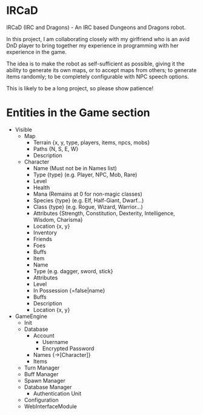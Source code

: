 IRCaD
=====

IRCaD (IRC and Dragons) - An IRC based Dungeons and Dragons robot.

In this project, I am collaborating closely with my girlfriend who is an avid DnD player to bring together my experience in programming with her experience in the game.

The idea is to make the robot as self-sufficient as possible, giving it the ability to generate its own maps, or to accept maps from others; to generate items randomly; to be completely configurable with NPC speech options.

This is likely to be a long project, so please show patience!

Entities in the Game section
============================

* Visible
  * Map
      * Terrain {x, y, type, players, items, npcs, mobs}
      * Paths {N, S, E, W}
      * Description
  * Character
      * Name (Must not be in Names list)
      * Type {type} (e.g. Player, NPC, Mob, Rare)
      * Level
      * Health
      * Mana (Remains at 0 for non-magic classes)
      * Species {type} (e.g. Elf, Half-Giant, Dwarf...)
      * Class {type} (e.g. Rogue, Wizard, Warrior...)
      * Attributes {Strength, Constitution, Dexterity, Intelligence, Wisdom, Charisma}
      * Location {x, y}
      * Inventory
      * Friends
      * Foes
      * Buffs
      * Item
      * Name
      * Type (e.g. dagger, sword, stick}
      * Attributes
      * Level
      * In Possession {=false|name}
      * Buffs
      * Description
      * Location {x, y}
* GameEngine
  * Init
  * Database
      * Account
	      * Username
	      * Encrypted Password
      * Names {->[Character]}
	  * Items
  * Turn Manager
  * Buff Manager
  * Spawn Manager
  * Database Manager
      * Authentication Unit
  * Configuration
  * WebInterfaceModule